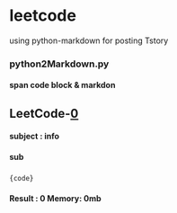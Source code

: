 # leetcode
using python-markdown for posting Tstory 


### python2Markdown.py

#### span code block & markdon 

<h2>LeetCode-<a href="leetcode">0</a></h2>
<h4>subject : info</h4>
<h4>sub</h4><h3></h3><div class="codehilite"><pre><span></span><code><span class="p">{</span><span class="n">code</span><span class="p">}</span>
</code></pre></div><h4>Result : 0 Memory: 0mb</h4>